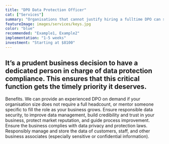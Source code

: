 ```yaml
---
title: "DPO Data Protection Officer"
cat: ["Services"]
summary: "Organisations that cannot justify hiring a fulltime DPO can still benefit from the  expertise of our DPO service to ensure PDPA compliance.From $625 per year"
featureImage: images/services/keys.jpg
color: "blue"
recommended: "Example1, Example2"
implementation: "1-5 weeks"
investment: "Starting at $8100"
---
```


## It’s a prudent business decision to have a dedicated person in charge of data protection compliance. This ensures that this critical function gets the timely priority it deserves. 

Benefits. 
We can provide an experienced DPO on demand if your organisation size does not require a full headcount, or mentor someone specific to fill the role as your business grows. 
Ensure responsible data security, to improve data management, build credibility and trust in your business, protect market reputation, and guide process improvement.
Ensure the business complies with data privacy and protection laws. 
Responsibly manage and store the data of customers, staff, and other business associates (especially sensitive or confidential information). 
